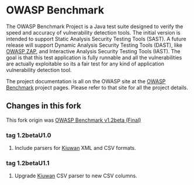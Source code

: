# OWASP Benchmark
The OWASP Benchmark Project is a Java test suite designed to verify the speed and accuracy of vulnerability detection tools. The initial version is intended to support Static Analysis Security Testing Tools (SAST). A future release will support Dynamic Analysis Security Testing Tools (DAST), like <a href="https://www.owasp.org/index.php/ZAP">OWASP ZAP</a>, and Interactive Analysis Security Testing Tools (IAST). The goal is that this test application is fully runnable and all the vulnerabilities are actually exploitable so its a fair test for any kind of application vulnerability detection tool.

The project documentation is all on the OWASP site at the <a href="https://www.owasp.org/index.php/Benchmark">OWASP Benchmark</a> project pages. Please refer to that site for all the project details.


## Changes in this fork
This fork origin was [OWASP Benchmark v1.2beta (Final)](https://github.com/OWASP/Benchmark/releases/tag/1.2beta)

### tag 1.2betaU1.0
1. Include parsers for [Kiuwan](https://www.kiuwan.com) XML and CSV formats.

### tag 1.2betaU1.1
1. Upgrade [Kiuwan](https://www.kiuwan.com) CSV parser to new CSV columns.
